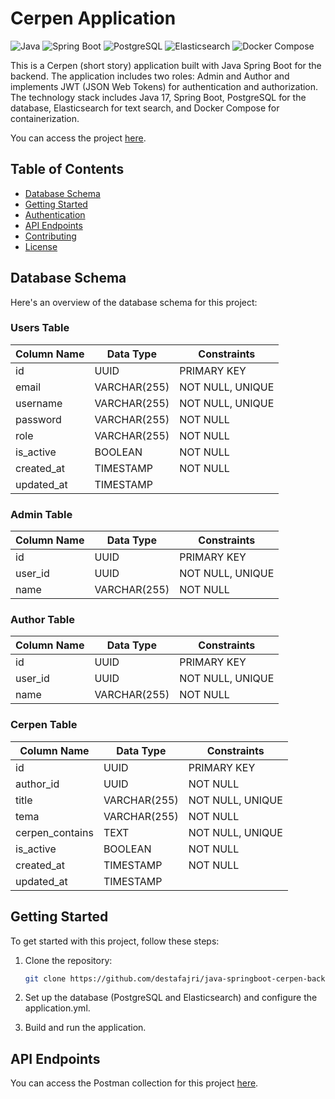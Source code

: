 # Cerpen Application

![Java](https://img.shields.io/badge/Java-17-blue)
![Spring Boot](https://img.shields.io/badge/Spring%20Boot-3.1.4-green)
![PostgreSQL](https://img.shields.io/badge/PostgreSQL-13.3-blue)
![Elasticsearch](https://img.shields.io/badge/Elasticsearch-8.10.2-blue)
![Docker Compose](https://img.shields.io/badge/Docker%20Compose-3.9-blue)

This is a Cerpen (short story) application built with Java Spring Boot for the backend. The application includes two roles: Admin and Author and implements JWT (JSON Web Tokens) for authentication and authorization. The technology stack includes Java 17, Spring Boot, PostgreSQL for the database, Elasticsearch for text search, and Docker Compose for containerization.

You can access the project [here](https://java-springboot-cerpen.onrender.com/).
## Table of Contents

- [Database Schema](#database-schema)
- [Getting Started](#getting-started)
- [Authentication](#authentication)
- [API Endpoints](#api-endpoints)
- [Contributing](#contributing)
- [License](#license)

## Database Schema

Here's an overview of the database schema for this project:

### Users Table

| Column Name | Data Type  | Constraints            |
|-------------|------------|------------------------|
| id          | UUID       | PRIMARY KEY            |
| email       | VARCHAR(255) | NOT NULL, UNIQUE      |
| username    | VARCHAR(255) | NOT NULL, UNIQUE      |
| password    | VARCHAR(255) | NOT NULL              |
| role        | VARCHAR(255) | NOT NULL              |
| is_active   | BOOLEAN    | NOT NULL              |
| created_at  | TIMESTAMP  | NOT NULL              |
| updated_at  | TIMESTAMP  |                        |


### Admin Table

| Column Name | Data Type  | Constraints         |
|-------------|------------|---------------------|
| id          | UUID       | PRIMARY KEY         |
| user_id     | UUID       | NOT NULL, UNIQUE    |
| name        | VARCHAR(255) | NOT NULL          |

### Author Table

| Column Name | Data Type  | Constraints         |
|-------------|------------|---------------------|
| id          | UUID       | PRIMARY KEY         |
| user_id     | UUID       | NOT NULL, UNIQUE    |
| name        | VARCHAR(255) | NOT NULL          |

### Cerpen Table

| Column Name    | Data Type    | Constraints         |
|----------------|--------------|---------------------|
| id             | UUID         | PRIMARY KEY         |
| author_id      | UUID         | NOT NULL            |
| title          | VARCHAR(255) | NOT NULL, UNIQUE    |
| tema           | VARCHAR(255) | NOT NULL            |
| cerpen_contains | TEXT        | NOT NULL, UNIQUE    |
| is_active   | BOOLEAN    | NOT NULL              |
| created_at     | TIMESTAMP    | NOT NULL            |
| updated_at     | TIMESTAMP    |                     |

## Getting Started

To get started with this project, follow these steps:

1. Clone the repository:

   ```bash
   git clone https://github.com/destafajri/java-springboot-cerpen-backend
    ```
2. Set up the database (PostgreSQL and Elasticsearch) and configure the application.yml.

3. Build and run the application.

## API Endpoints

You can access the Postman collection for this project [here](https://gold-station-218460.postman.co/workspace/Desta-Java~557fe1be-df97-4ea7-a026-ddb86c919e47/collection/22138766-d10db559-036a-451d-b2f0-ecab9f04ccee?action=share&creator=22138766).
